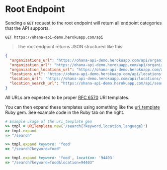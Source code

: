 # Root Endpoint

Sending a `GET` request to the root endpoint will return all endpoint categories that the API supports.

`GET https://ohana-api-demo.herokuapp.com/api`

> The root endpoint returns JSON structured like this:

```json
{
  "organizations_url": "https://ohana-api-demo.herokuapp.com/api/organizations{?page,per_page}",
  "organization_url": "https://ohana-api-demo.herokuapp.com/api/organizations/{organization}",
  "organization_locations_url": "https://ohana-api-demo.herokuapp.com/api/organizations/{organization}/locations{?page,per_page}",
  "locations_url": "https://ohana-api-demo.herokuapp.com/api/locations{?page,per_page}",
  "location_url": "https://ohana-api-demo.herokuapp.com/api/locations/{location}",
  "location_search_url": "https://ohana-api-demo.herokuapp.com/api/search{?category,email,keyword,language,lat_lng,org_name,radius,service_area,page,per_page}"
}
```

All URLs are expected to be proper [RFC 6570](http://tools.ietf.org/html/rfc6570) URI templates.

You can then expand these templates using something like the [uri_template](https://github.com/hannesg/uri_template) Ruby gem. See example code in the Ruby tab on the right.

```ruby
# Example usage of the uri_template gem
>> tmpl = URITemplate.new('/search{?keyword,location,language}')
>> tmpl.expand
=> "/search"

>> tmpl.expand keyword: 'food'
=> "/search?keyword=food"

>> tmpl.expand keyword: 'food', location: '94403'
=> "/search?keyword=food&location=94403"
```
